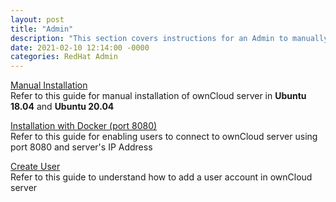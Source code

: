 ```yaml
---
layout: post
title: "Admin"
description: "This section covers instructions for an Admin to manually install ownCloud server, enable port 8080 for users and create a user account"
date: 2021-02-10 12:14:00 -0000
categories: RedHat Admin
---
```

[Manual Installation](/ownCloudShubha.github.io/installation/)  
Refer to this guide for manual installation of ownCloud server in **Ubuntu 18.04** and **Ubuntu 20.04**

[Installation with Docker (port 8080)](/ownCloudShubha.github.io/installationdocker/)  
Refer to this guide for enabling users to connect to ownCloud server using port 8080 and server's IP Address

[Create User](/ownCloudShubha.github.io/usercreation/)  
Refer to this guide to understand how to add a user account in ownCloud server

